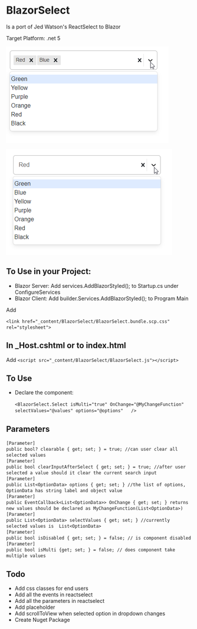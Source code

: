 # BlazorSelect
Is a port of Jed Watson's ReactSelect to Blazor

Target Platform: .net 5

![Alt text](/ServerSample/wwwroot/sample_images/example2.png?raw=true "example of multi value dropdown")

![Alt text](/ServerSample/wwwroot/sample_images/example3.png?raw=true "example of single value dropdown")

## To Use in your Project:
- Blazor Server: Add services.AddBlazorStyled(); to Startup.cs under ConfigureServices 
- Blazor Client: Add builder.Services.AddBlazorStyled(); to Program Main

Add 

    <link href="_content/BlazorSelect/BlazorSelect.bundle.scp.css" rel="stylesheet"> 
    
## In _Host.cshtml or to index.html

Add 
`<script src="_content/BlazorSelect/BlazorSelect.js"></script>`


## To Use
- Declare the component:
    
    `<BlazorSelect.Select isMulti="true" OnChange="@MyChangeFunction" selectValues="@values" options="@options"   />`


## Parameters
    [Parameter]
    public bool? clearable { get; set; } = true; //can user clear all selected values
    [Parameter]
    public bool clearInputAfterSelect { get; set; } = true; //after user selected a value should it clear the current search input
    [Parameter]
    public List<OptionData> options { get; set; } //the list of options, OptionData has string label and object value
    [Parameter]
    public EventCallback<List<OptionData>> OnChange { get; set; } returns new values should be declared as MyChangeFunction(List<OptionData>)
    [Parameter]
    public List<OptionData> selectValues { get; set; } //currently selected values is  List<OptionData>
    [Parameter]
    public bool isDisabled { get; set; } = false; // is component disabled
    [Parameter]
    public bool isMulti {get; set; } = false; // does component take multiple values



## Todo

- Add css classes for end users 
- Add all the events in reactselect
- Add all the parameters in reactselect
- Add placeholder
- Add scrollToView when selected option in dropdown changes
- Create Nuget Package



